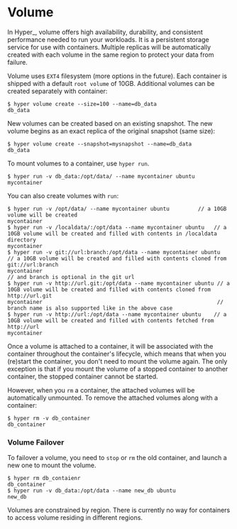 # Volume

In Hyper\_, volume offers high availability, durability, and consistent performance needed to run your workloads. It is a persistent storage service for use with containers.  Multiple replicas will be automatically created with each volume in the same region to protect your data from failure. 

Volume uses `EXT4` filesystem (more options in the future). Each container is shipped with a default `root volume` of 10GB. Additional volumes can be created separately with container:

    $ hyper volume create --size=100 --name=db_data
    db_data

New volumes can be created based on an existing snapshot. The new volume begins as an exact replica of the original snapshot (same size):

    $ hyper volume create --snapshot=mysnapshot --name=db_data
    db_data

To mount volumes to a container, use `hyper run`. 

    $ hyper run -v db_data:/opt/data/ --name mycontainer ubuntu
    mycontainer
    
You can also create volumes with `run`:

    $ hyper run -v /opt/data/ --name mycontainer ubuntu         // a 10GB volume will be created
    mycontainer
    $ hyper run -v /localdata/:/opt/data --name mycontainer ubuntu   // a 10GB volume will be created and filled with contents in /localdata directory
    mycontainer
    $ hyper run -v git://url:branch:/opt/data --name mycontainer ubuntu   // a 10GB volume will be created and filled with contents cloned from git://url:branch
    mycontainer                                                           // and branch is optional in the git url
    $ hyper run -v http://url.git:/opt/data --name mycontainer ubuntu // a 10GB volume will be created and filled with contents cloned from http://url.git
    mycontainer                                                       // branch name is also supported like in the above case
    $ hyper run -v http://url:/opt/data --name mycontainer ubuntu    // a 10GB volume will be created and filled with contents fetched from http://url
    mycontainer
    
Once a volume is attached to a container, it will be associated with the container throughout the container's lifecycle, which means that when you (re)start the container, you don't need to mount the volume again. The only exception is that if you mount the volume of a stopped container to another container, the stopped container cannot be started.

However, when you `rm` a container, the attached volumes will be automatically unmounted. To remove the attached volumes along with a container:

    $ hyper rm -v db_container
    db_container

### Volume Failover

To failover a volume, you need to `stop` or `rm` the old container, and launch a new one to mount the volume.

    $ hyper rm db_contaienr
    db_container
    $ hyper run -v db_data:/opt/data --name new_db ubuntu
    new_db

Volumes are constrained by region. There is currently no way for containers to access volume residing in different regions.
